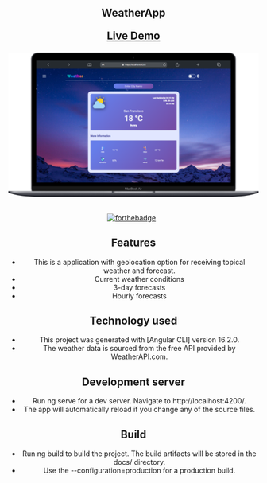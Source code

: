 <h2 align="center">
  WeatherApp<br/>

 [Live Demo](https://weather-app-54ys.onrender.com)
</h2>
<div align="center">
  <img alt="Demo" src="./images/macbook-view.png" />
</div>

<br/>

<center>

[![forthebadge](https://forthebadge.com/images/badges/built-with-love.svg)](https://forthebadge.com) &nbsp;


## Features
- This is a application with geolocation option for receiving topical weather and forecast.
- Current weather conditions 
- 3-day forecasts
- Hourly forecasts
  
## Technology used 
- This project was generated with [Angular CLI] version 16.2.0.
- The weather data is sourced from the free API provided by WeatherAPI.com.

## Development server
- Run ng serve for a dev server. Navigate to http://localhost:4200/.
- The app will automatically reload if you change any of the source files.

## Build
- Run ng build to build the project. The build artifacts will be stored in the docs/ directory. 
- Use the --configuration=production for a production build.